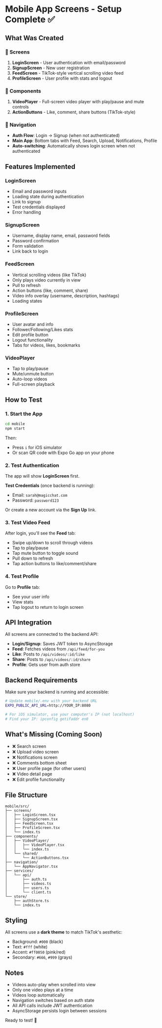 # Mobile App Screens - Setup Complete ✅

## What Was Created

### 📱 **Screens**
1. **LoginScreen** - User authentication with email/password
2. **SignupScreen** - New user registration
3. **FeedScreen** - TikTok-style vertical scrolling video feed
4. **ProfileScreen** - User profile with stats and logout

### 🎨 **Components**
1. **VideoPlayer** - Full-screen video player with play/pause and mute controls
2. **ActionButtons** - Like, comment, share buttons (TikTok-style)

### 🧭 **Navigation**
- **Auth Flow**: Login → Signup (when not authenticated)
- **Main App**: Bottom tabs with Feed, Search, Upload, Notifications, Profile
- **Auto-switching**: Automatically shows login screen when not authenticated

## Features Implemented

### LoginScreen
- Email and password inputs
- Loading state during authentication
- Link to signup
- Test credentials displayed
- Error handling

### SignupScreen
- Username, display name, email, password fields
- Password confirmation
- Form validation
- Link back to login

### FeedScreen
- Vertical scrolling videos (like TikTok)
- Only plays video currently in view
- Pull to refresh
- Action buttons (like, comment, share)
- Video info overlay (username, description, hashtags)
- Loading states

### ProfileScreen
- User avatar and info
- Follower/Following/Likes stats
- Edit profile button
- Logout functionality
- Tabs for videos, likes, bookmarks

### VideoPlayer
- Tap to play/pause
- Mute/unmute button
- Auto-loop videos
- Full-screen playback

## How to Test

### 1. Start the App

```bash
cd mobile
npm start
```

Then:
- Press `i` for iOS simulator
- Or scan QR code with Expo Go app on your phone

### 2. Test Authentication

The app will show **LoginScreen** first.

**Test Credentials** (once backend is running):
- Email: `sarah@magicchat.com`
- Password: `password123`

Or create a new account via the **Sign Up** link.

### 3. Test Video Feed

After login, you'll see the **Feed** tab:
- Swipe up/down to scroll through videos
- Tap to play/pause
- Tap mute button to toggle sound
- Pull down to refresh
- Tap action buttons to like/comment/share

### 4. Test Profile

Go to **Profile** tab:
- See your user info
- View stats
- Tap logout to return to login screen

## API Integration

All screens are connected to the backend API:

- **Login/Signup**: Saves JWT token to AsyncStorage
- **Feed**: Fetches videos from `/api/feed/for-you`
- **Like**: Posts to `/api/videos/:id/like`
- **Share**: Posts to `/api/videos/:id/share`
- **Profile**: Gets user from auth store

## Backend Requirements

Make sure your backend is running and accessible:

```bash
# Update mobile/.env with your backend URL
EXPO_PUBLIC_API_URL=http://YOUR_IP:8080

# For iOS simulator, use your computer's IP (not localhost)
# Find your IP: ipconfig getifaddr en0
```

## What's Missing (Coming Soon)

- ❌ Search screen
- ❌ Upload video screen
- ❌ Notifications screen
- ❌ Comments bottom sheet
- ❌ User profile page (for other users)
- ❌ Video detail page
- ❌ Edit profile functionality

## File Structure

```
mobile/src/
├── screens/
│   ├── LoginScreen.tsx
│   ├── SignupScreen.tsx
│   ├── FeedScreen.tsx
│   ├── ProfileScreen.tsx
│   └── index.ts
├── components/
│   ├── VideoPlayer/
│   │   ├── VideoPlayer.tsx
│   │   └── index.ts
│   └── shared/
│       └── ActionButtons.tsx
├── navigation/
│   └── AppNavigator.tsx
├── services/
│   └── api/
│       ├── auth.ts
│       ├── videos.ts
│       ├── users.ts
│       └── client.ts
└── store/
    ├── authStore.ts
    └── index.ts
```

## Styling

All screens use a **dark theme** to match TikTok's aesthetic:
- Background: `#000` (black)
- Text: `#fff` (white)
- Accent: `#ff0050` (pink/red)
- Secondary: `#666`, `#999` (grays)

## Notes

- Videos auto-play when scrolled into view
- Only one video plays at a time
- Videos loop automatically
- Navigation switches based on auth state
- All API calls include JWT authentication
- AsyncStorage persists login between sessions

Ready to test! 🚀